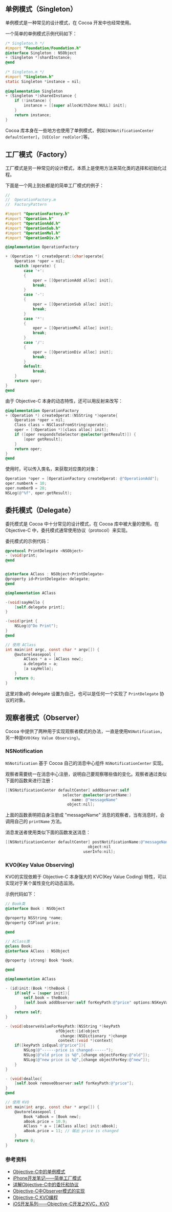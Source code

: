 ## 单例模式（Singleton）

单例模式是一种常见的设计模式，在 Cocoa 开发中也经常使用。

一个简单的单例模式示例代码如下：

```objective-c
/* Singleton.h */ 
#import "Foundation/Foundation.h"
@interface Singleton : NSObject 
+ (Singleton *)shardInstance; 
@end 
      
/* Singleton.m */ 
#import "Singleton.h" 
static Singleton *instance = nil; 
      
@implementation Singleton 
+ (Singleton *)sharedInstance { 
    if (!instance) { 
        instance = [[super allocWithZone:NULL] init]; 
    } 
    return instance; 
} 
```

Cocoa 库本身在一些地方也使用了单例模式，例如`[NSNotificationCenter defaultCenter]`，`[UIColor redColor]`等。

## 工厂模式（Factory）

工厂模式是另一种常见的设计模式，本质上是使用方法来简化类的选择和初始化过程。

下面是一个网上到处都是的简单工厂模式的例子：

```objective-c
//
//  OperationFactory.m
//  FactoryPattern

#import "OperationFactory.h"
#import "Operation.h"
#import "OperationAdd.h"
#import "OperationSub.h"
#import "OperationMul.h"
#import "OperationDiv.h"

@implementation OperationFactory

+ (Operation *) createOperat:(char)operate{
    Operation *oper = nil;
    switch (operate) {
        case '+':
        {
            oper = [[OperationAdd alloc] init];
            break;
        }
        case '-':
        {
            oper = [[OperationSub alloc] init];
            break;
        }
        case '*':
        {
            oper = [[OperationMul alloc] init];
            break;
        }
        case '/':
        {
            oper = [[OperationDiv alloc] init];
            break;
        }
        default:
            break;
    }
    return oper;
}
@end
```

由于 Objective-C 本身的动态特性，还可以用反射来改写：

```objective-c
@implementation OperationFactory
+ (Operation *) createOperat:(NSString *)operate{
    Operation *oper = nil;
    Class class = NSClassFromString(operate);
    oper = [(Operation *)[class alloc] init];
    if ([oper respondsToSelector:@selector(getResult)]) {
        [oper getResult];
    }
    return oper;
}
@end
```

使用时，可以传入类名，来获取对应类的对象：

```objective-c
Operation *oper = [OperationFactory createOperat: @"OperationAdd"];
oper.numberA = 10;
oper.numberB = 20;
NSLog(@"%f", oper.getResult);
```

## 委托模式（Delegate）

委托模式是 Cocoa 中十分常见的设计模式，在 Cocoa 库中被大量的使用。在 Objective-C 中，委托模式通常使用协议（protocol）来实现。

委托模式的示例代码：

```objective-c
@protocol PrintDelegate <NSObject>
- (void)print;
@end


@interface AClass : NSObject<PrintDelegate>
@property id<PrintDelegate> delegate;
@end

@implementation AClass

-(void)sayHello {
    [self.delegate print];
}

-(void)print {
    NSLog(@"Do Print");
}
@end

// 使用 AClass
int main(int argc, const char * argv[]) {
    @autoreleasepool {
        AClass * a = [AClass new];
        a.delegate = a;
        [a sayHello];
    }
    return 0;
}
```

这里对象a的 delegate 设置为自己，也可以是任何一个实现了 `PrintDelegate` 协议的对象。

## 观察者模式（Observer）

Cocoa 中提供了两种用于实现观察者模式的办法，一直是使用`NSNotification`，另一种是`KVO(Key Value Observing)`。

### NSNotification

`NSNotification` 基于 Cocoa 自己的消息中心组件 `NSNotificationCenter` 实现。

观察者需要统一在消息中心注册，说明自己要观察哪些值的变化。观察者通过类似下面的函数来进行注册：

```objective-c
[[NSNotificationCenter defaultCenter] addObserver:self
				         selector:@selector(printName:)
				             name: @"messageName"
				           object:nil];
```

上面的函数表明把自身注册成 "messageName" 消息的观察者，当有消息时，会调用自己的 `printName` 方法。

消息发送者使用类似下面的函数发送消息：

```objective-c
[[NSNotificationCenter defaultCenter] postNotificationName:@"messageName"
				                    object:nil
				                  userInfo:nil];
```

### KVO(Key Value Observing)

KVO的实现依赖于 Objective-C 本身强大的 KVC(Key Value Coding) 特性，可以实现对于某个属性变化的动态监测。

示例代码如下：

```objective-c
// Book类
@interface Book : NSObject

@property NSString *name;
@property CGFloat price;

@end
  
// AClass类
@class Book;
@interface AClass : NSObject

@property (strong) Book *book;

@end

@implementation AClass

- (id)init:(Book *)theBook {
    if(self = [super init]){
        self.book = theBook;
        [self.book addObserver:self forKeyPath:@"price" options:NSKeyValueObservingOptionOld|NSKeyValueObservingOptionNew context:nil];
    }
    return self;
}

- (void)observeValueForKeyPath:(NSString *)keyPath
                      ofObject:(id)object
                        change:(NSDictionary *)change
                       context:(void *)context{
    if([keyPath isEqual:@"price"]){
        NSLog(@"------price is changed------");
        NSLog(@"old price is %@",[change objectForKey:@"old"]);
        NSLog(@"new price is %@",[change objectForKey:@"new"]);
    }
}

- (void)dealloc{
    [self.book removeObserver:self forKeyPath:@"price"];
}
@end

// 使用 KVO
int main(int argc, const char * argv[]) {
    @autoreleasepool {
        Book *aBook = [Book new];
        aBook.price = 10.9;
        AClass * a = [[AClass alloc] init:aBook];
        aBook.price = 11; // 输出 price is changed
    }
    return 0;
}
```


### 参考资料

* [Objective-C中的单例模式](http://arthurchen.blog.51cto.com/2483760/642536/)
* [iPhone开发笔记——简单工厂模式](http://blog.sina.com.cn/s/blog_58af95150101m362.html)
* [详解Objective-C中的委托和协议](http://mobile.51cto.com/iphone-283416.htm)
* [Objective-C中Observer模式的实现](http://blog.csdn.net/zshtiger2414/article/details/6409695)
* [Objective-C KVO编程](http://blog.csdn.net/kindazrael/article/details/7961601)
* [iOS开发系列——Objective-C开发之KVC，KVO](http://www.cnblogs.com/kenshincui/p/3871178.html)